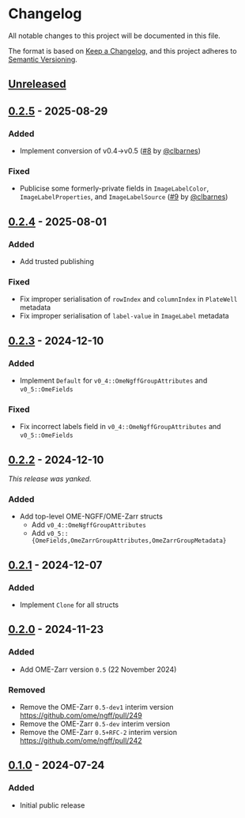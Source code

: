 # Changelog

All notable changes to this project will be documented in this file.

The format is based on [Keep a Changelog](https://keepachangelog.com/en/1.0.0/),
and this project adheres to [Semantic Versioning](https://semver.org/spec/v2.0.0.html).

## [Unreleased]

## [0.2.5] - 2025-08-29

### Added
- Implement conversion of v0.4->v0.5 ([#8] by [@clbarnes])

### Fixed
- Publicise some formerly-private fields in `ImageLabelColor`, `ImageLabelProperties`, and `ImageLabelSource` ([#9] by [@clbarnes])

[#8]: https://github.com/zarrs/ome_zarr_metadata/pull/8
[#9]: https://github.com/zarrs/ome_zarr_metadata/pull/9

## [0.2.4] - 2025-08-01

### Added
- Add trusted publishing

### Fixed
- Fix improper serialisation of `rowIndex` and `columnIndex` in `PlateWell` metadata
- Fix improper serialisation of `label-value` in `ImageLabel` metadata

## [0.2.3] - 2024-12-10

### Added
- Implement `Default` for `v0_4::OmeNgffGroupAttributes` and `v0_5::OmeFields`

### Fixed
- Fix incorrect labels field in `v0_4::OmeNgffGroupAttributes` and `v0_5::OmeFields`

## [0.2.2] - 2024-12-10

*This release was yanked.*

### Added
- Add top-level OME-NGFF/OME-Zarr structs
  - Add `v0_4::OmeNgffGroupAttributes`
  - Add `v0_5::{OmeFields,OmeZarrGroupAttributes,OmeZarrGroupMetadata}`

## [0.2.1] - 2024-12-07

### Added
- Implement `Clone` for all structs

## [0.2.0] - 2024-11-23

### Added
- Add OME-Zarr version `0.5` (22 November 2024)

### Removed
- Remove the OME-Zarr `0.5-dev1` interim version https://github.com/ome/ngff/pull/249
- Remove the OME-Zarr `0.5-dev` interim version
- Remove the OME-Zarr `0.5+RFC-2` interim version https://github.com/ome/ngff/pull/242

## [0.1.0] - 2024-07-24

### Added
- Initial public release

[unreleased]: https://github.com/zarrs/ome_zarr_metadata/compare/v0.2.5...HEAD
[0.2.5]: https://github.com/zarrs/ome_zarr_metadata/releases/tag/v0.2.5
[0.2.4]: https://github.com/zarrs/ome_zarr_metadata/releases/tag/v0.2.4
[0.2.3]: https://github.com/zarrs/ome_zarr_metadata/releases/tag/v0.2.3
[0.2.2]: https://github.com/zarrs/ome_zarr_metadata/releases/tag/v0.2.2
[0.2.1]: https://github.com/zarrs/ome_zarr_metadata/releases/tag/v0.2.1
[0.2.0]: https://github.com/zarrs/ome_zarr_metadata/releases/tag/v0.2.0
[0.1.0]: https://github.com/zarrs/ome_zarr_metadata/releases/tag/v0.1.0

[@clbarnes]: https://github.com/clbarnes

